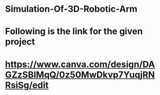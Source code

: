 # Simulation-Of-3D-Robotic-Arm

# Following is the link for the given project 
# https://www.canva.com/design/DAGZzSBIMqQ/0z50MwDkvp7YuqjRNRsiSg/edit
